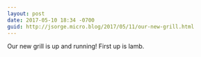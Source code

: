 ```yaml
---
layout: post
date: 2017-05-10 18:34 -0700
guid: http://jsorge.micro.blog/2017/05/11/our-new-grill.html
---
```

Our new grill is up and running! First up is lamb.
